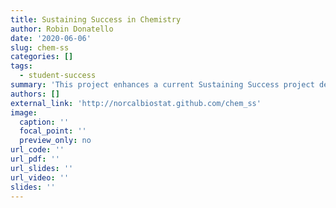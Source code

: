 ```yaml
---
title: Sustaining Success in Chemistry
author: Robin Donatello
date: '2020-06-06'
slug: chem-ss
categories: []
tags:
  - student-success
summary: 'This project enhances a current Sustaining Success project designed to improve student performance in Chemistry 111 (increased GPA, decrease DWF rate) by providing a deeper look at the characteristics of who takes this course, and who passes this course.'
authors: []
external_link: 'http://norcalbiostat.github.com/chem_ss'
image:
  caption: ''
  focal_point: ''
  preview_only: no
url_code: ''
url_pdf: ''
url_slides: ''
url_video: ''
slides: ''
---
```

